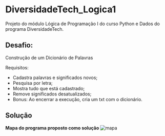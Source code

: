 # DiversidadeTech_Logica1
Projeto do módulo Lógica de Programação I do curso Python e Dados do programa DiversidadeTech.
## Desafio:
Construção de um Dicionário de Palavras<br>

Requisitos:
- Cadastra palavras e significados novos;
- Pesquisa por letra;
- Mostra tudo que está cadastrado;
- Remove significados desatualizados;
- Bonus: Ao encerrar a execução, cria um txt com o dicionário.
## Solução
**Mapa do programa proposto como solução**
![mapa](https://user-images.githubusercontent.com/94374033/204095157-40b2a3df-7a1c-4861-b41e-423e13786095.png)

